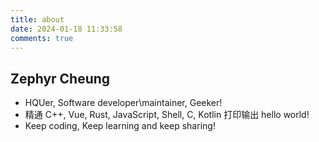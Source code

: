 ```yaml
---
title: about
date: 2024-01-18 11:33:58
comments: true
---
```


## Zephyr Cheung

- HQUer, Software developer\maintainer, Geeker!
- 精通 C++, Vue, Rust, JavaScript, Shell, C, Kotlin 打印输出 hello world!
- Keep coding, Keep learning and keep sharing!
